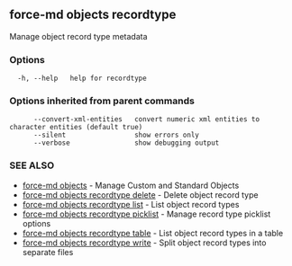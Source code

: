 ## force-md objects recordtype

Manage object record type metadata

### Options

```
  -h, --help   help for recordtype
```

### Options inherited from parent commands

```
      --convert-xml-entities   convert numeric xml entities to character entities (default true)
      --silent                 show errors only
      --verbose                show debugging output
```

### SEE ALSO

* [force-md objects](force-md_objects.md)	 - Manage Custom and Standard Objects
* [force-md objects recordtype delete](force-md_objects_recordtype_delete.md)	 - Delete object record type
* [force-md objects recordtype list](force-md_objects_recordtype_list.md)	 - List object record types
* [force-md objects recordtype picklist](force-md_objects_recordtype_picklist.md)	 - Manage record type picklist options
* [force-md objects recordtype table](force-md_objects_recordtype_table.md)	 - List object record types in a table
* [force-md objects recordtype write](force-md_objects_recordtype_write.md)	 - Split object record types into separate files

